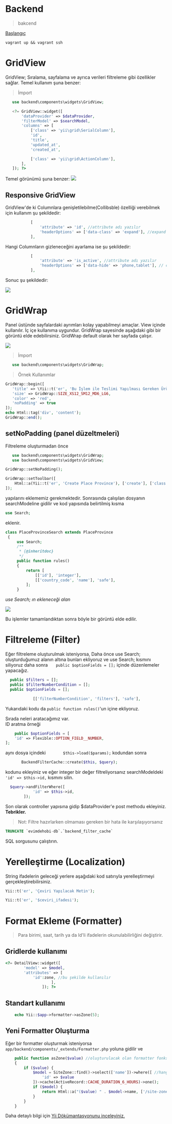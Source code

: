 # Backend

> bakcend


[Başlangıç](/getStarted)

    vagrant up && vagrant ssh

# GridView 

GridView;  Sıralama, sayfalama ve ayrıca verileri filtreleme gibi özellikler sağlar. Temel kullanım şuna benzer:

> İmport
 ```php
    use backend\components\widgets\GridView;
 ```  

 ```php
    <?= GridView::widget([
        'dataProvider' => $dataProvider,
        'filterModel' => $searchModel,
        'columns' => [
            ['class' => 'yii\grid\SerialColumn'],
            'id',
            'title',
            'updated_at',
            'created_at',

            ['class' => 'yii\grid\ActionColumn'],
        ],
    ]); ?>
 ```  
Temel görünümü şuna benzer:
![](assets/gridview.png)

## Responsive GridView

GridView'de ki Columnlara genişletilebilme(Collibsble) özelliği verebilmek için kullanım şu şekildedir:

 ```php
            [
                'attribute' => 'id', //attribute adı yazılır
                'headerOptions' => ['data-class' => 'expand'], //expand classı verilir
            ],
 ```  
Hangi Columnların gizleneceğini ayarlama ise şu şekildedir:
 ```php
            [
                'attribute' => 'is_active', //attribute adı yazılır
                'headerOptions' => ['data-hide' => 'phone,tablet'], // cihazlar belirtilir
            ],
 ```  
Sonuc şu şekildedir:

![](assets/responsive_gridview.png)

# GridWrap 

Panel üstünde sayfalardaki ayrımları kolay yapabilmeyi amaçlar. View içinde kullanılır. İç içe kullanıma uygundur.
GridWrap sayesinde aşağıdaki gibi bir görüntü elde edebilirsiniz. GridWrap default olarak her sayfada çalışır.

![](assets/gridwrap.png)
 
> İmport
 ```php
    use backend\components\widgets\GridWrap;
 ```

> Örnek Kullanımlar   
 ```php
GridWrap::begin([
    'title' => \Yii::t('er', 'Bu İşlem ile Teslimi Yapılması Gereken Ürünler'),
    'size' => GridWrap::SIZE_XS12_SM12_MD6_LG6,
    'color' => 'red',
    'noPadding' => true
]);
echo Html::tag('div', 'content');
GridWrap::end();
 ```   

## setNoPadding (panel düzeltmeleri)

Filtreleme oluşturmadan önce 

```php
   use backend\components\widgets\GridWrap;
   use backend\components\widgets\GridView;
```
```php
GridWrap::setNoPadding();
```
```php
GridWrap::setToolbar([
    Html::a(Yii::t('er', 'Create Place Province'), ['create'], ['class' => 'btn btn-success'])
]);
```


 yapılarını eklememiz gerekmektedir.  Sonrasında çalışılan dosyanın searchModeline gidilir ve kod yapısında belirtilmiş kısma  
 ```php
 use Search;
```
 eklenir.  
 
```php
class PlaceProvinceSearch extends PlaceProvince
 {
     use Search;
     /**
      * {@inheritdoc}
      */
     public function rules()
     {
         return [
             [['id'], 'integer'],
             [['country_code', 'name'], 'safe'],
         ];
     }
```
*use Search; ın ekleneceği alan*

![](https://github.com/enderertas/enderertas.github.io/blob/main/assets/filter1.png?raw=true)
  
Bu işlemler tamamlandıktan sonra böyle bir görüntü elde edilir.

# Filtreleme (Filter)


Eğer filtreleme oluşturulmak isteniyorsa,
Daha önce use Search; oluşturduğumuz alanın altına bunları ekliyoruz ve use Search; kısmını siliyoruz daha sonra `    public $optionFields = [];
` içinde düzenlemeler yapacağız.
  ```php
    public $filters = [];
    public $filterNumberCondition = [];
    public $optionFields = [];
```
```php
            [['filterNumberCondition', 'filters'], 'safe'],
```
Yukarıdaki kodu da `public function rules()`'un içine ekliyoruz.  

Sırada neleri aratacağımız var.  
ID aratma örneği
```php
    public $optionFields = [
    'id' => Flexible::OPTION_FIELD__NUMBER,
];
```   
aynı dosya içindeki
`        $this->load($params);
`  kodundan sonra 
 ```php
        BackendFilterCache::create($this, $query);
```
kodunu ekleyiniz ve eğer integer bir değer filtreliyorsanız searchModeldeki `            'id' => $this->id,
` kısmını silin.
```php
  $query->andFilterWhere([
            'id' => $this->id,
        ]);
```

Son olarak controller yapısına gidip $dataProvider'e post methodu ekleyiniz.
**Tebrikler.**  

>Not: Filtre hazırlarken olmaması gereken bir hata ile karşılaşıyorsanız 
```sql
TRUNCATE `evimdehobi-db`.`backend_filter_cache`
```  
SQL sorgusunu çalıştırın.

# Yerelleştirme (Localization)  

String ifadelerin geleceği yerlere aşağıdaki kod satırıyla yerelleştirmeyi gerçekleştirebilirsiniz. 
```php
Yii::t('er', 'Çeviri Yapılacak Metin');
```
```php
Yii::t('er', '$ceviri_ifadesi');
```

# Format Ekleme (Formatter)  

>Para birimi, saat, tarih ya da Id'li ifadelerin okunulabilirliğini değiştirir.
  
## Gridlerde kullanımı
```php
<?= DetailView::widget([
        'model' => $model,
        'attributes' => [
            'id':zone, //bu şekilde kullanılır
                    ],
                ]); ?>
```
## Standart kullanımı
```php
    echo Yii::$app->formatter->asZone(5);
```  
## Yeni Formatter Oluşturma

Eğer bir formatter oluşturmak isteniyorsa `app/backend/components/_extends/Formatter.php` yoluna gidilir ve 

```php
    public function asZone($value) //oluşturulacak olan formatter fonksiyonunun adı as ile başlar
    {
        if ($value) {
            $model = SiteZone::find()->select(['name'])->where([ //hangi modelden besleneceği belirtilir
                'id' => $value
            ])->cache(ActiveRecord::CACHE_DURATION_6_HOURS)->one();
            if ($model) {
                return Html::a("($value) " . $model->name, ['/site-zone/update', 'id' => $value]); //return gerçekleştirilir
            }
        }
    }
```  

Daha detaylı bilgi için [Yii Dökümantasyonunu inceleyiniz.](https://www.yiiframework.com/doc/api/2.0/yii-i18n-formatter#:~:text=Formatter%20is%20configured%20as%20an,extension%20has%20to%20be%20installed.)









